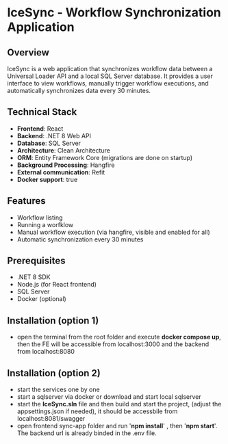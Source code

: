 # IceSync - Workflow Synchronization Application

## Overview
IceSync is a web application that synchronizes workflow data between a Universal Loader API and a local SQL Server database. It provides a user interface to view workflows, manually trigger workflow executions, and automatically synchronizes data every 30 minutes.

## Technical Stack
- **Frontend**: React
- **Backend**: .NET 8 Web API
- **Database**: SQL Server
- **Architecture**: Clean Architecture
- **ORM**: Entity Framework Core (migrations are done on startup)
- **Background Processing**: Hangfire
- **External communication**: Refit
- **Docker support**: true

## Features
- Workflow listing
- Running a worfklow
- Manual workflow execution (via hangfire, visible and enabled for all)
- Automatic synchronization every 30 minutes

## Prerequisites
- .NET 8 SDK
- Node.js (for React frontend)
- SQL Server
- Docker (optional)

## Installation (option 1)
- open the terminal from the root folder and execute **docker compose up**, then the FE will be accessible from localhost:3000 and the backend from localhost:8080

## Installation (option 2) 
- start the services one by one
- start a sqlserver via docker or download and start local sqlserver 
- start the **IceSync.sln** file and then build and start the project, (adjust the appsettings.json if needed), it should be accessbile from localhost:8081/swagger
- open frontend sync-app folder and run '**npm install**' , then '**npm start**'. The backend url is already binded in the .env file.

